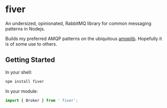 # fiver

An undersized, opinionated, RabbitMQ library for common messaging patterns in Nodejs.

Builds my preferred AMQP patterns on the ubiquitous [amqplib](http://www.squaremobius.net/amqp.node/channel_api.html#overview). Hopefully it is of some use to others.

## Getting Started

In your shell:

```bash
npm install fiver
```

In your module:

```ts
import { Broker } from ' fiver';
```
